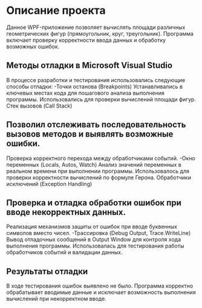 # Описание проекта
Данное WPF-приложение позволяет вычислять площади различных геометрических фигур (прямоугольник, круг, треугольник). Программа включает проверку корректности ввода данных и обработку возможных ошибок.

## Методы отладки в Microsoft Visual Studio
В процессе разработки и тестирования использовались следующие способы отладки:
 -Точки останова (Breakpoints)
  Устанавливались в ключевых местах кода для пошагового анализа выполнения программы.
  Использовались для проверки вычислений площади фигур.
  Стек вызовов (Call Stack)

## Позволил отслеживать последовательность вызовов методов и выявлять возможные ошибки.
Проверка корректного перехода между обработчиками событий.
 -Окно переменных (Locals, Autos, Watch)
  Анализ значений переменных в реальном времени при выполнении программы.
  Использовалось для проверки корректности вычислений по формуле Герона.
  Обработчики исключений (Exception Handling)

## Проверка и отладка обработки ошибок при вводе некорректных данных.
Реализация механизмов защиты от ошибок при вводе буквенных символов вместо чисел.
  -Трассировка (Debug Output, Trace.WriteLine)
  Вывод отладочных сообщений в Output Window для контроля хода выполнения программы.
  Использовалась для тестирования работы обработчиков событий и валидации данных.
  
## Результаты отладки
В ходе тестирования ошибок выявлено не было. Программа корректно обрабатывает вводимые данные и исключает возможность выполнения вычислений при некорректном вводе.


